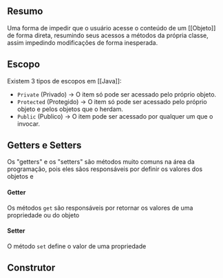 
## Resumo

Uma forma de impedir que o usuário acesse o conteúdo de um [[Objeto]] de forma direta, resumindo seus acessos a métodos da própria classe, assim impedindo modificações de forma inesperada.

## Escopo

Existem 3 tipos de escopos em [[Java]]:

- `Private` (Privado) -> O item só pode ser acessado pelo próprio objeto.
- `Protected` (Protegido) -> O item só pode ser acessado pelo próprio objeto e pelos objetos que o herdam.
- `Public` (Publico) -> O item pode ser acessado por qualquer um que o invocar.

## Getters e Setters

Os "getters" e os "setters" são métodos muito comuns na área da programação, pois eles sãos responsáveis por definir os valores dos objetos e 

#### Getter

Os métodos `get` são responsáveis por retornar os valores de uma propriedade ou do objeto

#### Setter

O método `set` define o valor de uma propriedade


## Construtor

